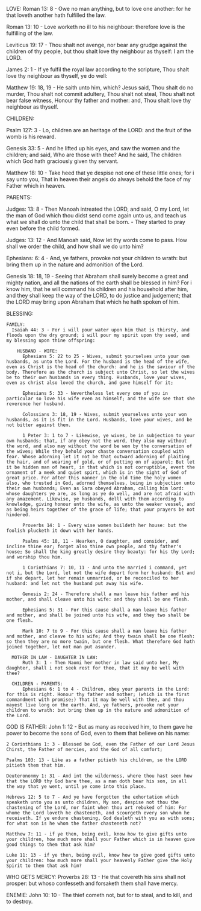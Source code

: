 LOVE:
  Roman 13: 8 - Owe no man anything, but to love one another: for he that loveth another hath fulfilled the law.

  Roman 13: 10 - Love worketh no ill to his neighbour: therefore love is the fulfilling of the law.

  Leviticus 19: 17 - Thou shalt not avenge, nor bear any grudge against the children of thy people, but thou shalt love thy neighbour as thyself: I am the LORD.

  James 2: 1 - If ye fulfil the royal law according to the scripture, Thou shalt love thy neighbour as thyself, ye do well:

  Matthew 19: 18, 19 - He saith unto him, which? Jesus said, Thou shalt do no murder, Thou shalt not commit adultery, Thou shalt not steal, Thou shalt not bear false witness, Honour thy father and mother: and, Thou shalt love thy neighbour as thyself.


CHILDREN:

  Psalm 127: 3 - Lo, children are an heritage of the LORD: and the fruit of the womb is his reward.

  Genesis 33: 5 - And he lifted up his eyes, and saw the women and the children; and said, Who are those with thee? And he said, The children which God hath graciously given thy servant.

  Matthew 18: 10 - Take heed that ye despise not one of these little ones; for i say unto you, That in heaven their angels do always behold the face of my Father which in heaven.

PARENTS:

  Judges: 13: 8 - Then Manoah intreated the LORD, and said, O my Lord, let the man of God which thou didst send come again unto us, and teach us what we shall do unto the child that shall be born.
    - They started to pray even before the child formed.

  Judges: 13: 12 - And Manoah said, Now let thy words come to pass. How shall we order the child, and how shall we do unto him?

  Ephesians: 6: 4 - And, ye fathers, provoke not your children to wrath: but bring them up in the nature and admonition of the Lord.

  Genesis 18: 18, 19 - Seeing that Abraham shall surely become a great and mighty nation, and all the nations of the earth shall be blessed in him? For i know him, that he will command his children and his household after him, and they shall keep the way of the LORD, to do justice and judgement; that the LORD may bring upon Abraham that which he hath spoken of him.


BLESSING:

    FAMILY:
      Isaiah 44: 3 - For i will pour water upon him that is thirsty, and floods upon the dry ground; i will pour my spirit upon thy seed, and my blessing upon thine offspring:

        HUSBAND - WIFE:
          Ephesians 5: 22 to 25 - Wives, submit yourselves unto your own husbands, as unto the Lord. For the husband is the head of the wife, even as Christ is the head of the church: and he is the saviour of the body. Therefore as the church is subject unto Christ, so let the wives be to their own husbands in every thing. Husbands, love your wives, even as christ also loved the church, and gave himself for it;

          Ephesians 5: 33 - Nevertheless let every one of you in particular so love his wife even as himself; and the wife see that she reverence her husband.

          Colossians 3: 18, 19 - Wives, submit yourselves unto your won husbands, as it is fit in the Lord. Husbands, love your wives, and be not bitter against them.

          1 Peter 3: 1 to 7 - Likewise, ye wives, be in subjection to your own husbands; that, if any obey not the word, they also may without the word, and also may without the word be won by the conversation of the wives; While they behold your chaste conversation coupled with fear. Whose adorning let it not be that outward adorning of plaiting the hair, and of wearing of gold, or of putting on of apparel; But let it be hidden man of heart, in that which is not corruptible, event the ornament of a meek and quiet spirt, which is in the sight of God of great price. For after this manner in the old time the holy women also, who trusted in God, adorned themselves, being in subjection unto their own husbands; Even as Sara obeyed Abraham, calling him lord: whose daughters ye are, as long as ye do well, and are not afraid with any amazement. Likewise, ye husbands, delll with them according to knowledge, giving honour unto the wife, as unto the weaker vessel, and as being heirs together of the grace of life; that your prayers be not hindered.

          Proverbs 14: 1 - Every wise women buildeth her house: but the foolish plucketh it down with her hands.

          Psalms 45: 10, 11 - Hearken, O daughter, and consider, and incline thine ear; forget also thine own people, and thy father's house; So shall the king greatly desire they beauty: for his thy Lord; and worship thou him.

          1 Corinthians 7: 10, 11 - And unto the married i command, yet not i, but the Lord, let not the wife depart form her husband: But and if she depart, let her remain unmarried, or be reconciled to her husband: and let not the husband put away his wife.

          Genesis 2: 24 - Therefore shall a man leave his father and his mother, and shall cleave unto his wife: and they shall be one flesh.

          Ephesians 5: 31 - For this cause shall a man leave his father and mother, and shall be joined unto his wife, and they two shall be one flesh.

          Mark 10: 7 to 9 - For this cause shall a man leave his father and mother, and cleave to his wife; And they twain shall be one flesh: so then they are no more twain, but one flesh. What therefore God hath joined together, let not man put asunder.

      MOTHER IN LAW - DAUGHTER IN LAW:
          Ruth 3: 1 - Then Naomi her mother in law said unto her, My daughter, shall i not seek rest for thee, that it may be well with thee?

      CHILDREN - PARENTS:
          Ephesians 6: 1 to 4 - Children, obey your parents in the Lord: for this is right. Honour thy father and mother; (which is the first commandment with promise;) That it may be well with thee, and thou mayest live long on the earth. And, ye fathers, provoke not your children to wrath: but bring them up in the nature and admonition of the Lord.


GOD IS FATHER:
    John 1: 12  - But as many as received him, to them gave he power to become the sons of God, even to them that believe on his name:

    2 Corinthians 1: 3 - Blessed be God, even the Father of our Lord Jesus Chirst, the Father of mercies, and the God of all comfort;

    Psalms 103: 13 - Like as a father pitieth his children, so the LORD pitieth them that him.

    Deuterononmy 1: 31 - And int the wilderness, where thou hast seen how that the LORD thy God bare thee, as a man doth bear his son, in all the way that ye went, until ye come into this place.

    Hebrews 12: 5 to 7 - And ye have forgotten the exhortation which speaketh unto you as unto children, My son, despise not thou the chastening of the Lord, nor faint when thou art rebuked of him: For whome the Lord loveth he chasteneth, and scourgeth every son whom he receiveth. If ye endure chastening, God dealeth with you as with sons; for what son is he whom the father chasteneth not?

    Matthew 7: 11 - if ye then, being evil, know how to give gifts unto your children, how much more shall your Father which is in heaven give good things to them that ask him?

    Luke 11: 13 - if ye then, being evil, know how to give good gifts unto your children: how much more shall your heavenly Father give the Holy Spirit to them that ask him?

WHO GETS MERCY:
    Proverbs 28: 13 - He that covereth his sins shall not prosper: but whoso confesseth and forsaketh them shall have mercy.

ENEMIE:
  John 10: 10 - The thief cometh not, but for to steal, and to kill, and to destroy.

